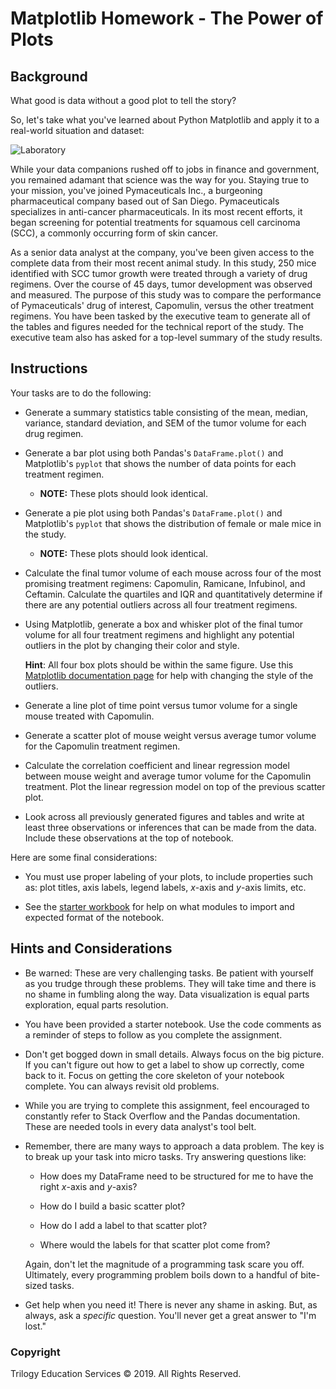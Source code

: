 ﻿# Matplotlib Homework - The Power of Plots

## Background

What good is data without a good plot to tell the story?

So, let's take what you've learned about Python Matplotlib and apply it to a real-world situation and dataset:

![Laboratory](Images/Laboratory.jpg)

While your data companions rushed off to jobs in finance and government, you remained adamant that science was the way for you.
Staying true to your mission, you've joined Pymaceuticals Inc., a burgeoning pharmaceutical company based out of San Diego.
Pymaceuticals specializes in anti-cancer pharmaceuticals. In its most recent efforts, it began screening for potential treatments for squamous cell carcinoma (SCC),
a commonly occurring form of skin cancer.

As a senior data analyst at the company, you've been given access to the complete data from their most recent animal study. In this study,
250 mice identified with SCC tumor growth were treated through a variety of drug regimens. Over the course of 45 days, tumor development was observed and measured.
The purpose of this study was to compare the performance of Pymaceuticals' drug of interest, Capomulin, versus the other treatment regimens.
You have been tasked by the executive team to generate all of the tables and figures needed for the technical report of the study.
The executive team also has asked for a top-level summary of the study results.

## Instructions

Your tasks are to do the following:

* Generate a summary statistics table consisting of the mean, median, variance, standard deviation, and SEM of the tumor volume for each drug regimen.

* Generate a bar plot using both Pandas's `DataFrame.plot()` and Matplotlib's `pyplot` that shows the number of data points for each treatment regimen.

  * **NOTE:** These plots should look identical.

* Generate a pie plot using both Pandas's `DataFrame.plot()` and Matplotlib's `pyplot` that shows the distribution of female or male mice in the study.

  * **NOTE:** These plots should look identical.

* Calculate the final tumor volume of each mouse across four of the most promising treatment regimens: Capomulin, Ramicane, Infubinol, and Ceftamin.
Calculate the quartiles and IQR and quantitatively determine if there are any potential outliers across all four treatment regimens.

* Using Matplotlib, generate a box and whisker plot of the final tumor volume for all four treatment regimens and highlight any potential outliers in the plot by
changing their color and style.

  **Hint**: All four box plots should be within the same figure. Use this
[Matplotlib documentation page](https://matplotlib.org/gallery/pyplots/boxplot_demo_pyplot.html#sphx-glr-gallery-pyplots-boxplot-demo-pyplot-py)
for help with changing the style of the outliers.

* Generate a line plot of time point versus tumor volume for a single mouse treated with Capomulin.

* Generate a scatter plot of mouse weight versus average tumor volume for the Capomulin treatment regimen.

* Calculate the correlation coefficient and linear regression model between mouse weight and average tumor volume for the Capomulin treatment.
Plot the linear regression model on top of the previous scatter plot.

* Look across all previously generated figures and tables and write at least three observations or inferences that can be made from the data.
Include these observations at the top of notebook.

Here are some final considerations:

* You must use proper labeling of your plots, to include properties such as: plot titles, axis labels, legend labels, _x_-axis and _y_-axis limits, etc.

* See the [starter workbook](Pymaceuticals/pymaceuticals_starter.ipynb) for help on what modules to import and expected format of the notebook.

## Hints and Considerations

* Be warned: These are very challenging tasks. Be patient with yourself as you trudge through these problems.
They will take time and there is no shame in fumbling along the way. Data visualization is equal parts exploration, equal parts resolution.

* You have been provided a starter notebook. Use the code comments as a reminder of steps to follow as you complete the assignment.

* Don't get bogged down in small details. Always focus on the big picture. If you can't figure out how to get a label to show up correctly, come back to it.
Focus on getting the core skeleton of your notebook complete. You can always revisit old problems.

* While you are trying to complete this assignment, feel encouraged to constantly refer to Stack Overflow and the Pandas documentation.
These are needed tools in every data analyst's tool belt.

* Remember, there are many ways to approach a data problem. The key is to break up your task into micro tasks. Try answering questions like:

  * How does my DataFrame need to be structured for me to have the right _x_-axis and _y_-axis?

  * How do I build a basic scatter plot?

  * How do I add a label to that scatter plot?

  * Where would the labels for that scatter plot come from?

  Again, don't let the magnitude of a programming task scare you off. Ultimately, every programming problem boils down to a handful of bite-sized tasks.

* Get help when you need it! There is never any shame in asking. But, as always, ask a _specific_ question. You'll never get a great answer to "I'm lost."

### Copyright

Trilogy Education Services © 2019. All Rights Reserved.
